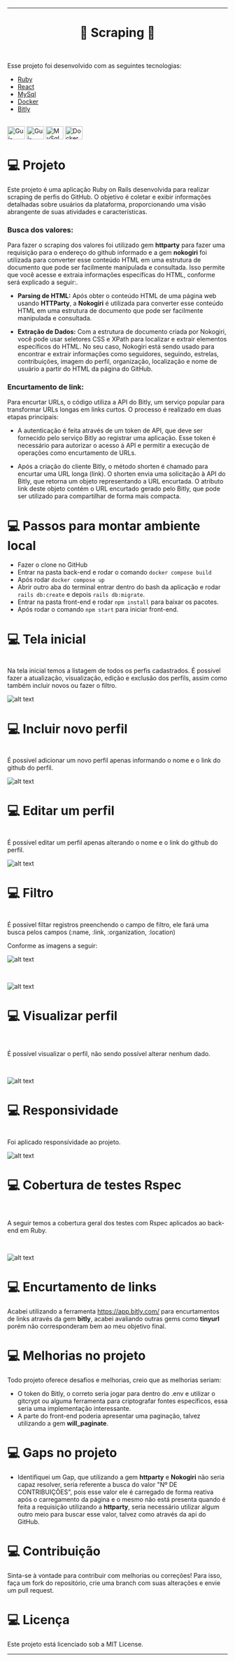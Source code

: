 
---
<h1 align="center">
  🚀 Scraping 🚀
</h1>
<br>



Esse projeto foi desenvolvido com as seguintes tecnologias:

- [Ruby](https://www.ruby-lang.org/pt/)
- [React](https://reactjs.org)
- [MySql](https://www.mysql.com/)
- [Docker](https://www.docker.com/)
- [Bitly](https://app.bitly.com/)

<div style="display: inline_block"><br>
  <img align="center" alt="Gui-Ruby" height="30" width="40" src="https://raw.githubusercontent.com/devicons/devicon/master/icons/ruby/ruby-original.svg">
  <img align="center" alt="Gui-React" height="30" width="40" src="https://raw.githubusercontent.com/devicons/devicon/master/icons/react/react-original.svg">
  <img align="center" alt="MySql" height="30" width="40" src="https://raw.githubusercontent.com/devicons/devicon/master/icons/mysql/mysql-original.svg">
  <img align="center" alt="Docker" height="30" width="40" src="https://raw.githubusercontent.com/devicons/devicon/master/icons/docker/docker-original.svg">
</div>


# 💻 Projeto

Este projeto é uma aplicação Ruby on Rails desenvolvida para realizar scraping de perfis do GitHub. O objetivo é coletar e exibir informações detalhadas sobre usuários da plataforma, proporcionando uma visão abrangente de suas atividades e características.

### Busca dos valores:
Para fazer o scraping dos valores foi utilizado gem <b>httparty</b> para fazer uma requisição para o endereço do github informado e a gem <b>nokogiri</b> foi utilizada para converter esse conteúdo HTML em uma estrutura de documento que pode ser facilmente manipulada e consultada.
Isso permite que você acesse e extraia informações específicas do HTML, conforme será explicado a seguir:.

* <b>Parsing de HTML:</b> Após obter o conteúdo HTML de uma página web usando <b>HTTParty</b>, a <b>Nokogiri</b> é utilizada para converter esse conteúdo HTML em uma estrutura de documento que pode ser facilmente manipulada e consultada. 

* <b>Extração de Dados:</b> Com a estrutura de documento criada por Nokogiri, você pode usar seletores CSS e XPath para localizar e extrair elementos específicos do HTML. No seu caso, Nokogiri está sendo usado para encontrar e extrair informações como seguidores, seguindo, estrelas, contribuições, imagem do perfil, organização, localização e nome de usuário a partir do HTML da página do GitHub.

### Encurtamento de link:

Para encurtar URLs, o código utiliza a API do Bitly, um serviço popular para transformar URLs longas em links curtos. O processo é realizado em duas etapas principais:

* A autenticação é feita através de um token de API, que deve ser fornecido pelo serviço Bitly ao registrar uma aplicação. Esse token é necessário para autorizar o acesso à API e permitir a execução de operações como encurtamento de URLs.

* Após a criação do cliente Bitly, o método shorten é chamado para encurtar uma URL longa (link). O shorten envia uma solicitação à API do Bitly, que retorna um objeto representando a URL encurtada. O atributo link deste objeto contém o URL encurtado gerado pelo Bitly, que pode ser utilizado para compartilhar de forma mais compacta.

#  💻 Passos para montar ambiente local

* Fazer o clone no GitHub
* Entrar na pasta back-end e rodar o comando `docker compose build`
* Após rodar `docker compose up`
* Abrir outro aba do terminal entrar dentro do bash da aplicação e rodar `rails db:create` e depois `rails db:migrate`.
* Entrar na pasta front-end e rodar `npm install` para baixar os pacotes.
* Após rodar o comando `npm start` para iniciar front-end.


#  💻 Tela inicial
<br>
Na tela inicial temos a listagem de todos os perfis cadastrados.
É possivel fazer a atualização, visualização, edição e exclusão dos perfils, assim como também incluir novos ou fazer o filtro.
<br>

![alt text](https://github.com/GUIFRE88/scraping/blob/main/images/telainicial.png)

#  💻 Incluir novo perfil
<br>
É possivel adicionar um novo perfil apenas informando o nome e o link do github do perfil.
<br>

![alt text](https://github.com/GUIFRE88/scraping/blob/main/images/incluirnovo.png)

#  💻 Editar um perfil
<br>
É possivel editar um perfil apenas alterando o nome e o link do github do perfil.
<br>

![alt text](https://github.com/GUIFRE88/scraping/blob/main/images/editarprofile.png)


#  💻 Filtro
<br>
É possivel filtar registros preenchendo o campo de filtro, ele fará uma busca pelos campos (:name, :link, :organization, :location)
<br>

Conforme as imagens a seguir:
<br>

![alt text](https://github.com/GUIFRE88/scraping/blob/main/images/telainicial.png)

<br>

![alt text](https://github.com/GUIFRE88/scraping/blob/main/images/filtro.png)


#  💻 Visualizar perfil

<br>

É possível visualizar o perfil, não sendo possível alterar nenhum dado.

<br>

![alt text](https://github.com/GUIFRE88/scraping/blob/main/images/visualizarperfil.png)

#  💻 Responsividade

<br>
Foi aplicado responsívidade ao projeto.
<br>

![alt text](https://github.com/GUIFRE88/scraping/blob/main/images/responsividade1.png)

#  💻 Cobertura de testes Rspec

<br>

A seguir temos a cobertura geral dos testes com Rspec aplicados ao back-end em Ruby.

<br>

![alt text](https://github.com/GUIFRE88/scraping/blob/main/images/rspec-cobertura.png)


#  💻 Encurtamento de links

Acabei utilizando a ferramenta https://app.bitly.com/ para encurtamentos de links através da gem <b>bitly</b>, acabei avaliando
outras gems como <b>tinyurl</b> porém não corresponderam bem ao meu objetivo final.


#  💻 Melhorias no projeto

Todo projeto oferece desafios e melhorias, creio que as melhorias seriam:

 * O token do Bitly, o correto seria jogar para dentro do .env e utilizar o gitcrypt ou alguma ferramenta para criptografar fontes específicos, essa seria uma implementação interessante.
 * A parte do front-end poderia apresentar uma paginação, talvez utilizando a gem <b>will_paginate</b>. 

#  💻 Gaps no projeto

* Identifiquei um Gap, que utilizando a gem <b>httparty</b>  e <b>Nokogiri</b> não seria capaz resolver, seria referente a busca do valor "Nº DE CONTRIBUIÇÕES", pois esse valor ele é carregado de forma reativa após o carregamento da página e o mesmo não está presenta quando é feita a requisição utilizando a <b>httparty</b>, seria necessário utilizar algum outro meio para buscar esse valor, talvez como através da api do GitHub.

# 💻 Contribuição
Sinta-se à vontade para contribuir com melhorias ou correções! Para isso, faça um fork do repositório, crie uma branch com suas alterações e envie um pull request.

# 💻 Licença
Este projeto está licenciado sob a MIT License.


----
